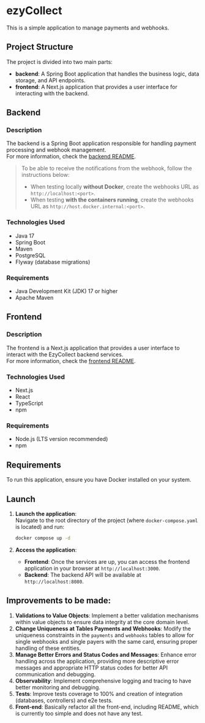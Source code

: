# ezyCollect

This is a simple application to manage payments and webhooks.

## Project Structure

The project is divided into two main parts:

- **backend**: A Spring Boot application that handles the business logic, data storage, and API endpoints.
- **frontend**: A Next.js application that provides a user interface for interacting with the backend.

## Backend

### Description

The backend is a Spring Boot application responsible for handling payment processing and webhook management.  
For more information, check the [backend README](./backend/README.md).

> To be able to receive the notifications from the webhook, follow the instructions below:
>
> - When testing locally **without Docker**, create the webhooks URL as `http://localhost:<port>`.
> - When testing **with the containers running**, create the webhooks URL as `http://host.docker.internal:<port>`.

### Technologies Used

- Java 17
- Spring Boot
- Maven
- PostgreSQL
- Flyway (database migrations)

### Requirements

- Java Development Kit (JDK) 17 or higher
- Apache Maven

## Frontend

### Description

The frontend is a Next.js application that provides a user interface to interact with the EzyCollect backend services.  
For more information, check the [frontend README](./frontend/README.md).

### Technologies Used

- Next.js
- React
- TypeScript
- npm

### Requirements

- Node.js (LTS version recommended)
- npm

## Requirements

To run this application, ensure you have Docker installed on your system.

## Launch

1.  **Launch the application**:  
    Navigate to the root directory of the project (where `docker-compose.yaml` is located) and run:

    ```bash
    docker compose up -d
    ```

2.  **Access the application**:
    - **Frontend**: Once the services are up, you can access the frontend application in your browser at `http://localhost:3000`.
    - **Backend**: The backend API will be available at `http://localhost:8080`.

## Improvements to be made:

1.  **Validations to Value Objects**: Implement a better validation mechanisms within value objects to ensure data integrity at the core domain level.
2.  **Change Uniqueness at Tables Payments and Webhooks**: Modify the uniqueness constraints in the `payments` and `webhooks` tables to allow for single webhooks and single payers with the same card, ensuring proper handling of these entities.
3.  **Manage Better Errors and Status Codes and Messages**: Enhance error handling across the application, providing more descriptive error messages and appropriate HTTP status codes for better API communication and debugging.
4.  **Observability**: Implement comprehensive logging and tracing to have better monitoring and debugging.
5.  **Tests**: Improve tests coverage to 100% and creation of integration (databases, controllers) and e2e tests.
6.  **Front-end**: Basically refactor all the front-end, including README, which is currently too simple and does not have any test.

